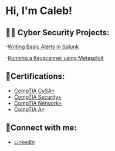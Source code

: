 <h1>Hi, I'm Caleb! 

<h2>👨‍💻 Cyber Security Projects:</h2>

   -[Writing Basic Alerts in Splunk](https://github.com/CCarp5/Writing-Basic-Alerts-in-Splunk/blob/main/README.md)
   
   -[Running a Keyscanner using Metasploit](https://github.com/CCarp5/Metasploit-Demo)


<h2>📃Certifications:</h2>

  - [CompTIA CySA+](https://www.credly.com/badges/722256eb-c0b4-447b-a7ed-39bedbee6701/public_url)
  - [CompTIA Security+](https://www.credly.com/badges/eda9385c-bd5a-42c6-8b63-86720a52ba4a/public_url)
  - [CompTIA Network+](https://www.credly.com/badges/623159a2-1352-49f0-a1d0-49d741bb882e/public_url)
  - [CompTIA A+](https://www.credly.com/badges/4789bf6f-1673-47c1-a23d-20a96601a32d/public_url)

 <h2>📲Connect with me:</h2>

  - [LinkedIn](https://www.linkedin.com/in/calebcarpenter/)
<!--
